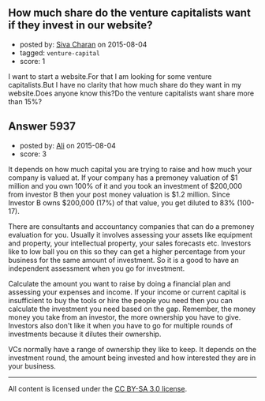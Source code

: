## How much share do the venture capitalists want if they invest in our website?

- posted by: [Siva Charan](https://stackexchange.com/users/1040672/siva-charan) on 2015-08-04
- tagged: `venture-capital`
- score: 1

<p>I want to start a website.For that I am looking for some venture capitalists.But I have no clarity that how much share do they want in my website.Does anyone know this?Do the venture capitalists want share more than 15%?</p>



## Answer 5937

- posted by: [Ali](https://stackexchange.com/users/2815644/ali) on 2015-08-04
- score: 3

<p>It depends on how much capital  you are trying to raise and how much your company is valued at. If your company has a premoney valuation of $1 million and you own 100% of it and you took an investment of $200,000 from investor B then your post money valuation is $1.2 million. Since Investor B owns $200,000 (17%) of that value, you get diluted to 83% (100-17). </p>

<p>There are consultants and accountancy companies that can do a premoney evaluation for you. Usually it involves assessing your assets like equipment and property, your intellectual property, your sales forecasts etc. Investors like to low ball you on this so they can get a higher percentage from your business for the same amount of investment. So it is a good to have an independent assessment when you go for investment. </p>

<p>Calculate the amount you want to raise by doing a financial plan and assessing your expenses and income. If your income or current capital is insufficient to buy the tools or hire the people you need then you can calculate the investment you need based on the gap. Remember, the money money you take from an investor, the more ownership you have to give. Investors also don't like it when you have to go for multiple rounds of investments because it dilutes their ownership.</p>

<p>VCs normally have a range of ownership they like to keep. It depends on the investment round, the amount being invested and how interested they are in your business. </p>




---

All content is licensed under the [CC BY-SA 3.0 license](https://creativecommons.org/licenses/by-sa/3.0/).
